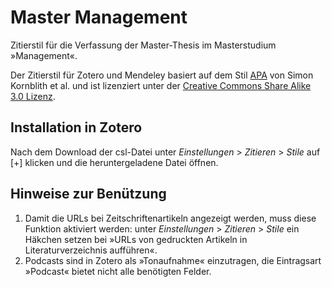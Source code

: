 ﻿# Master Management

Zitierstil für die Verfassung der Master-Thesis im Masterstudium »Management«.

Der Zitierstil für Zotero und Mendeley basiert auf dem Stil [APA](http://www.zotero.org/styles/apa) von Simon Kornblith et al. und ist lizenziert unter der [Creative Commons Share Alike 3.0 Lizenz](http://creativecommons.org/licenses/by-sa/3.0/).

## Installation in Zotero

Nach dem Download der csl-Datei unter *Einstellungen* > *Zitieren* > *Stile* auf [+] klicken und die heruntergeladene Datei öffnen.

## Hinweise zur Benützung

1. Damit die URLs bei Zeitschriftenartikeln angezeigt werden, muss diese Funktion aktiviert werden: unter *Einstellungen* > *Zitieren* > *Stile* ein Häkchen setzen bei »URLs von gedruckten Artikeln in Literaturverzeichnis aufführen«.
2. Podcasts sind in Zotero als »Tonaufnahme« einzutragen, die Eintragsart »Podcast« bietet nicht alle benötigten Felder.
